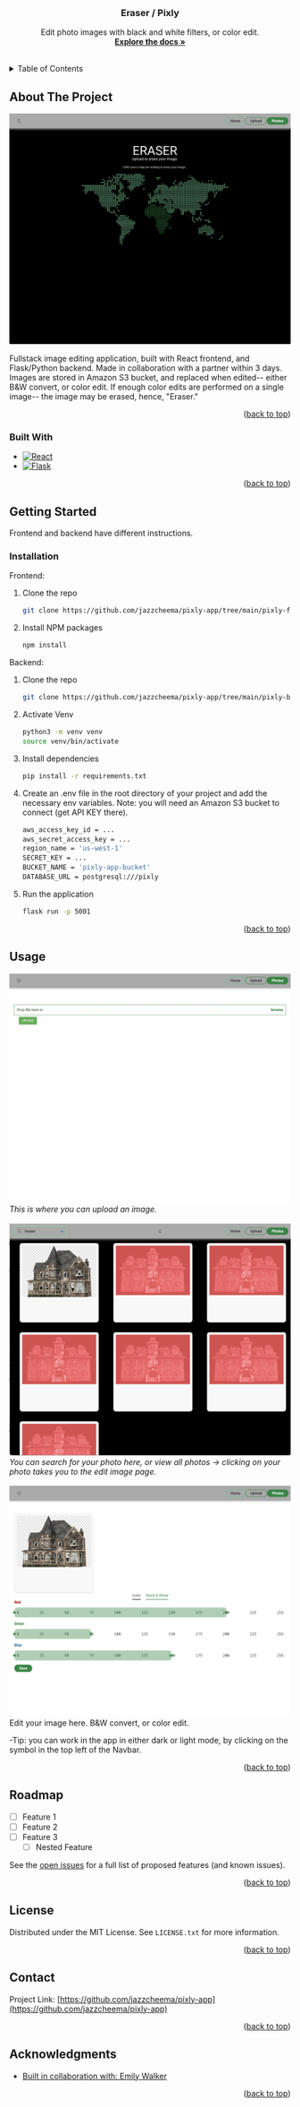 <!-- Improved compatibility of back to top link: See: https://github.com/othneildrew/Best-README-Template/pull/73 -->
<a name="readme-top"></a>



<br />

<h3 align="center">Eraser / Pixly</h3>

  <p align="center">
    Edit photo images with black and white filters, or color edit.
    <br />
    <a href="https://github.com/jazzcheema"><strong>Explore the docs »</strong></a>
    <br />
    <br />
</div>



<!-- TABLE OF CONTENTS -->
<details>
  <summary>Table of Contents</summary>
  <ol>
    <li>
      <a href="#about-the-project">About The Project</a>
      <ul>
        <li><a href="#built-with">Built With</a></li>
      </ul>
    </li>
    <li>
      <a href="#getting-started">Getting Started</a>
      <ul>
        <li><a href="#prerequisites">Prerequisites</a></li>
        <li><a href="#installation">Installation</a></li>
      </ul>
    </li>
    <li><a href="#usage">Usage</a></li>
    <li><a href="#roadmap">Roadmap</a></li>
    <li><a href="#contributing">Contributing</a></li>
    <li><a href="#license">License</a></li>
    <li><a href="#contact">Contact</a></li>
    <li><a href="#acknowledgments">Acknowledgments</a></li>
  </ol>
</details>



<!-- ABOUT THE PROJECT -->
## About The Project

![Screenshot](./assets/landing.png)

Fullstack image editing application, built with React frontend, and Flask/Python backend. Made in collaboration with a partner within 3 days. Images are stored in Amazon S3 bucket, and replaced when edited-- either B&W convert, or color edit. If enough color edits are performed on a single image-- the image may be erased, hence, "Eraser."

<p align="right">(<a href="#readme-top">back to top</a>)</p>



### Built With

* [![React][React.js]][React-url]
* [![Flask][Flask-logo]][Flask-url]


<p align="right">(<a href="#readme-top">back to top</a>)</p>



<!-- GETTING STARTED -->
## Getting Started

Frontend and backend have different instructions.

### Installation

Frontend:

1. Clone the repo
   ```sh
   git clone https://github.com/jazzcheema/pixly-app/tree/main/pixly-frontend
   ```
2. Install NPM packages
   ```sh
   npm install
   ```

Backend:

1. Clone the repo
   ```sh
   git clone https://github.com/jazzcheema/pixly-app/tree/main/pixly-backend
   ```
2. Activate Venv
   ```sh
   python3 -m venv venv
   source venv/bin/activate
   ```
3. Install dependencies
   ```sh
   pip install -r requirements.txt
   ```
4. Create an .env file in the root directory of your project and add the necessary env variables. Note: you will need an Amazon S3 bucket to connect (get API KEY there).
   ```sh
   aws_access_key_id = ...
   aws_secret_access_key = ...
   region_name = 'us-west-1'
   SECRET_KEY = ...
   BUCKET_NAME = 'pixly-app-bucket'
   DATABASE_URL = postgresql:///pixly
   ```

5. Run the application
   ```sh
   flask run -p 5001
   ```
<p align="right">(<a href="#readme-top">back to top</a>)</p>



<!-- USAGE EXAMPLES -->
## Usage

![Screenshot](./assets/upload-photo.png)
*This is where you can upload an image.*
<br/>
<br/>
![Screenshot](./assets/view-photos.png)
*You can search for your photo here, or view all photos -> clicking on your photo takes you to the edit image page.*
<br/>
<br/>
![Screenshot](./assets/edit-photo.png)
Edit your image here. B&W convert, or color edit.
<br/>

-Tip: you can work in the app in either dark or light mode, by clicking on the symbol in the top left of the Navbar.

<p align="right">(<a href="#readme-top">back to top</a>)</p>



<!-- ROADMAP -->
## Roadmap

- [ ] Feature 1
- [ ] Feature 2
- [ ] Feature 3
    - [ ] Nested Feature

See the [open issues](https://github.com/github_username/repo_name/issues) for a full list of proposed features (and known issues).

<p align="right">(<a href="#readme-top">back to top</a>)</p>



<!-- LICENSE -->
## License

Distributed under the MIT License. See `LICENSE.txt` for more information.

<p align="right">(<a href="#readme-top">back to top</a>)</p>



<!-- CONTACT -->
## Contact

Project Link: [https://github.com/jazzcheema/pixly-app](https://github.com/jazzcheema/pixly-app)

<p align="right">(<a href="#readme-top">back to top</a>)</p>



<!-- ACKNOWLEDGMENTS -->
## Acknowledgments

* [Built in collaboration with: Emily Walker](https://github.com/eewwalker)

<p align="right">(<a href="#readme-top">back to top</a>)</p>



<!-- MARKDOWN LINKS & IMAGES -->
<!-- https://www.markdownguide.org/basic-syntax/#reference-style-links -->
[contributors-shield]: https://img.shields.io/github/contributors/github_username/repo_name.svg?style=for-the-badge
[contributors-url]: https://github.com/github_username/repo_name/graphs/contributors
[forks-shield]: https://img.shields.io/github/forks/github_username/repo_name.svg?style=for-the-badge
[forks-url]: https://github.com/github_username/repo_name/network/members
[stars-shield]: https://img.shields.io/github/stars/github_username/repo_name.svg?style=for-the-badge
[stars-url]: https://github.com/github_username/repo_name/stargazers
[issues-shield]: https://img.shields.io/github/issues/github_username/repo_name.svg?style=for-the-badge
[issues-url]: https://github.com/github_username/repo_name/issues
[license-shield]: https://img.shields.io/github/license/github_username/repo_name.svg?style=for-the-badge
[license-url]: https://github.com/github_username/repo_name/blob/master/LICENSE.txt
[linkedin-shield]: https://img.shields.io/badge/-LinkedIn-black.svg?style=for-the-badge&logo=linkedin&colorB=555
[linkedin-url]: https://www.linkedin.com/in/jazz-cheema-294797118/
[product-screenshot]: images/screenshot.png
[Next.js]: https://img.shields.io/badge/next.js-000000?style=for-the-badge&logo=nextdotjs&logoColor=white
[Next-url]: https://nextjs.org/
[React.js]: https://img.shields.io/badge/React-20232A?style=for-the-badge&logo=react&logoColor=61DAFB
[React-url]: https://reactjs.org/
[Vue.js]: https://img.shields.io/badge/Vue.js-35495E?style=for-the-badge&logo=vuedotjs&logoColor=4FC08D
[Vue-url]: https://vuejs.org/
[Angular.io]: https://img.shields.io/badge/Angular-DD0031?style=for-the-badge&logo=angular&logoColor=white
[Angular-url]: https://angular.io/
[Svelte.dev]: https://img.shields.io/badge/Svelte-4A4A55?style=for-the-badge&logo=svelte&logoColor=FF3E00
[Svelte-url]: https://svelte.dev/
[Laravel.com]: https://img.shields.io/badge/Laravel-FF2D20?style=for-the-badge&logo=laravel&logoColor=white
[Laravel-url]: https://laravel.com
[Bootstrap.com]: https://img.shields.io/badge/Bootstrap-563D7C?style=for-the-badge&logo=bootstrap&logoColor=white
[Bootstrap-url]: https://getbootstrap.com
[JQuery.com]: https://img.shields.io/badge/jQuery-0769AD?style=for-the-badge&logo=jquery&logoColor=white
[JQuery-url]: https://jquery.com
[Flask-logo]: https://img.shields.io/badge/Flask-000000?style=for-the-badge&logo=flask&logoColor=white
[Flask-url]: https://flask.palletsprojects.com/
